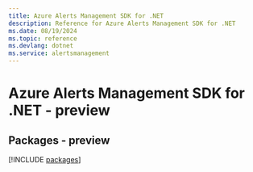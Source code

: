 ```yaml
---
title: Azure Alerts Management SDK for .NET
description: Reference for Azure Alerts Management SDK for .NET
ms.date: 08/19/2024
ms.topic: reference
ms.devlang: dotnet
ms.service: alertsmanagement
---
```

# Azure Alerts Management SDK for .NET - preview
## Packages - preview
[!INCLUDE [packages](alerts-management-index.md)]